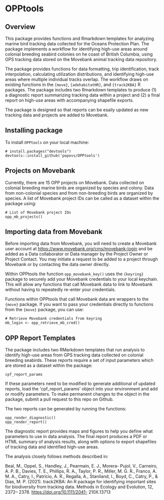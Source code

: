 # OPPtools

<!--<a href='https://cida-csph.github.io/CIDAtools'><img src='inst/figures/CIDAtoolshex.png' align="right" height="139" /></a>

[![R-CMD-check](https://github.com/CIDA-CSPH/CIDAtools/workflows/R-CMD-check/badge.svg)](https://github.com/CIDA-CSPH/CIDAtools/actions)
-->

## Overview

This package provides functions and Rmarkdown templates for analyzing marine bird tracking data collected for the Oceans Protection Plan. The package implements a workflow for identifying high-use areas around colonial breeding seabird colonies on he coast of British Columbia, using GPS tracking data stored on the Movebank animal tracking data repository.

The package provides functions for data formatting, trip identification, track interpolation, calculating utilization distributions, and identifying high-use areas where multiple individual tracks overlap. The workflow draws on existing functions in the `{move}`, `{adehabitatHR}`, and `{track2KBA}` R packages. The package includes two Rmarkdown templates to produce (1) a diagnostic report summarizing tracking data within a project and (2) a final report on high-use areas with accompanying shapefile exports.

The package is designed so that reports can be esaily updated as new tracking data and projects are added to Movebank.

## Installing package

To install `OPPtools` on your local machine:

```
# install.packages("devtools")
devtools::install_github('popovs/OPPtools')

```

## Projects on Movebank

Currently, there are 15 OPP projects on Movebank. Data collected on colonial breeding marine birds are organized by species and colony. Data from non-colonial species and from non-breeding birds are organized by species. A list of Movebank project IDs can be called as a dataset within the package using:

```
# List of Movebank project IDs
opp_mb_projects()
```

## Importing data from Movebank

Before importing data from Movebank, you will need to create a Movebank user account at https://www.movebank.org/cms/movebank-login and be added as a Data collaborator or Data manager by the Project Owner or Project Contact. You may initiate a request to be added to a project through Movebank or by contacting the data owner directly.

Within OPPtools the function `opp_movebank_key()` uses the `{keyring}` package to securely add your Movebank credentials to your local keychain. This will allow any functions that call Movebank data to link to Movebank without having to repeatedly re-enter your credentials.

Functions within OPPtools that call Movebank data are wrappers to the `{move}` package. If you want to pass your credentials directly to functions from the `{move}` package, you can use:

```
# Retrieve Movebank credentials from keyring
mb_login <- opp_retrieve_mb_cred()
```

## OPP Report Templates

The package includes two RMarkdown templates that run analysis to identify high-use areas from GPS tracking data collected on colonial breeding seabirds. These reports require a set of input parameters which are stored as a dataset within the package:

```
cpf_report_params
```

If these parameters need to be modified to generate additional of updated reports, load the 'cpf_report_params' object into your environment and add or modify parameters. To make permanent changes to the object in the package, submit a pull request to this repo on Github.

The two reports can be generated by running the functions:

```
opp_render_diagnostic()
opp_render_report()
```

The diagnostic report provides maps and figures to help you define what parameters to use in data analysis. The final report produces a PDF or HTML summary of analysis results, along with options to export shapefiles of tracking data and identified high-use areas.

The analysis closely follows methods described in: 

Beal, M., Oppel, S., Handley, J., Pearmain, E. J., Morera- Pujol, V., Carneiro, A. P. B., Davies, T. E., Phillips, R. A., Taylor, P. R., Miller, M. G. R., Franco, A. M. A., Catry, I., Patrício, A. R., Regalla, A., Staniland, I., Boyd, C., Catry, P., & Dias, M. P. (2021). track2KBA: An R package for identifying important sites for biodiversity from tracking data. Methods in Ecology and Evolution, 12, 2372– 2378. https://doi.org/10.1111/2041- 210X.13713



